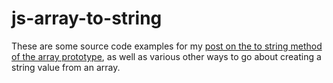 # js-array-to-string

These are some source code examples for my [post on the to string method of the array prototype](https://dustinpfister.github.io/2021/07/22/js-array-to-string/), as well as various other ways to go about creating a string value from an array.